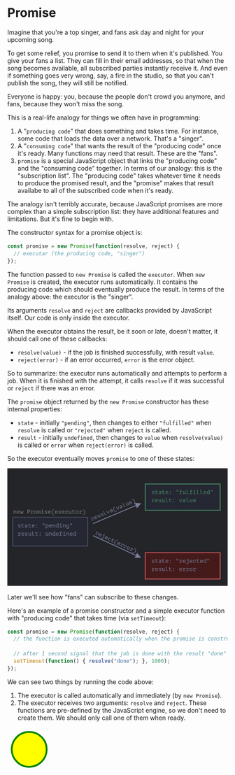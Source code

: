 # Promise

Imagine that you're a top singer, and fans ask day and night for your upcoming song.

To get some relief, you promise to send it to them when it's published. You give your fans a list. They can fill in their email addresses, so that when the song becomes available, all subscribed parties instantly receive it. And even if something goes very wrong, say, a fire in the studio, so that you can't publish the song, they will still be notified.

Everyone is happy: you, because the people don't crowd you anymore, and fans, because they won't miss the song.

This is a real-life analogy for things we often have in programming:

1. A "`producing code`" that does something and takes time. For instance, some code that loads the data over a network. That's a "singer".
2. A "`consuming code`" that wants the result of the "producing code" once it's ready. Many functions may need that result. These are the "fans".
3. `promise` is a special JavaScript object that links the "producing code" and the "consuming code" together. In terms of our analogy: this is the "subscription list". The "producing code" takes whatever time it needs to produce the promised result, and the "promise" makes that result availabe to all of the subscribed code when it's ready.

The analogy isn't terribly accurate, because JavaScript promises are more complex than a simple subscription list: they have additional features and limitations. But it's fine to begin with.

The constructor syntax for a promise object is:

```javascript
const promise = new Promise(function(resolve, reject) {
  // executar (the producing code, "singer")
});
```

The function passed to `new Promise` is called the `executor`. When `new Promise` is created, the executor runs automatically. It contains the producing code which should eventually produce the result. In terms of the analogy above: the executor is the "singer".

Its arguments `resolve` and `reject` are callbacks provided by JavaScript itself. Our code is only inside the executor.

When the executor obtains the result, be it soon or late, doesn't matter, it should call one of these callbacks:

* `resolve(value)` - if the job is finished successfully, with result `value`.
* `reject(error)` - if an error occurred, `error` is the error object.

So to summarize: the executor runs automatically and attempts to perform a job. When it is finished with the attempt, it calls `resolve` if it was successful or `reject` if there was an error.

The `promise` object returned by the `new Promise` constructor has these internal properties:

* `state` - initially `"pending"`, then changes to either `"fulfilled"` when `resolve` is called or `"rejected"` when `reject` is called.
* `result` - initially `undefined`, then changes to `value` when `resolve(value)` is called or `error` when `reject(error)` is called.

So the executor eventually moves `promise` to one of these states:

![Promise](../../../assets/promise.jpg)

Later we'll see how "fans" can subscribe to these changes.

Here's an example of a promise constructor and a simple executor function with "producing code" that takes time (via `setTimeout`):

```javascript
const promise = new Promise(function(resolve, reject) {
  // the function is executed automatically when the promise is constructed

  // after 1 second signal that the job is done with the result "done"
  setTimeout(function() { resolve("done"); }, 1000);
});
```

We can see two things by running the code above:

1. The executor is called automatically and immediately (by `new Promise`).
2. The executor receives two arguments: `resolve` and `reject`. These functions are pre-defined by the JavaScript engine, so we don't need to create them. We should only call one of them when ready.

<svg width="100" height="100">
  <circle cx="50" cy="50" r="40" stroke="green" stroke-width="4" fill="yellow" />
</svg>
<!-- 
<svg xmlns="http://www.w3.org/2000/svg" width="512" height="246" viewBox="0 0 512 246">
  <g id="promise" fill="none" fill-rule="evenodd" stroke="none" stroke-width="1">
    <g id="promise-resolve-reject.svg">
      <path id="Rectangle-1" fill="#252732" stroke="#4b4e65" stroke-width="2" d="M1 91h182v70H1z" /><text
        id="new-Promise(executor" fill="#82807f" font-family="PTMono-Regular, PT Mono" font-size="14"
        font-weight="normal">
        <tspan x="2" y="82">new Promise(executor)</tspan>
      </text><text id="state:-&quot;pending&quot;-res" fill="#7a7f9c" font-family="PTMono-Regular, PT Mono"
        font-size="14" font-weight="normal">
        <tspan x="13" y="115.432">state: "pending"</tspan>
        <tspan x="13" y="135.432">result: undefined</tspan>
      </text>
      <path id="Line" fill="#7a7f9c" fill-rule="nonzero"
        d="M196.51 134.673l.908.419 103.284 47.574 2.51-5.45L313 189.433l-15.644.5 2.509-5.45-103.283-47.574-.909-.418.837-1.817z" />
      <path id="Line-Copy" fill="#7a7f9c" fill-rule="nonzero"
        d="M297.38 56L313 57l-10.173 11.896-2.335-5.528-103.103 43.553-.921.39-.778-1.843.92-.39 103.104-43.552-2.334-5.527z" />
      <text id="resolve(value)" fill="#7a7f9c" font-family="PTMono-Regular, PT Mono" font-size="14" font-weight="normal"
        transform="rotate(-23 244.39 72.63)">
        <tspan x="185.59" y="77.13">resolve(value)</tspan>
      </text><text id="reject(error)" fill="#7a7f9c" font-family="PTMono-Regular, PT Mono" font-size="14"
        font-weight="normal" transform="rotate(25 251.634 150.64)">
        <tspan x="197.034" y="155.141">reject(error)</tspan>
      </text>
      <path id="Rectangle-1-Copy" fill="#252732" stroke="#498e67" stroke-width="2" d="M323 10h182v64H323z" /><text
        id="state:-&quot;fulfilled&quot;-r" fill="#498e67" font-family="PTMono-Regular, PT Mono" font-size="14"
        font-weight="normal">
        <tspan x="338" y="34.432">state: "fulfilled"</tspan>
        <tspan x="338" y="54.432">result: value</tspan>
      </text>
      <path id="Rectangle-1-Copy-3" fill="#441b1b" stroke="#d55759" stroke-width="2" d="M323 177h182v64H323z" /><text
        id="state:-&quot;rejected&quot;-re" fill="#7a7f9c" font-family="PTMono-Regular, PT Mono" font-size="14"
        font-weight="normal">
        <tspan x="338" y="201.432">state: "rejected"</tspan>
        <tspan x="338" y="221.432">result: error</tspan>
      </text>
    </g>
  </g>
</svg> -->
